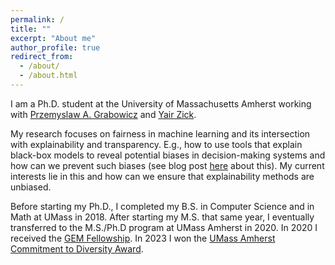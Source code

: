 ```yaml
---
permalink: /
title: ""
excerpt: "About me"
author_profile: true
redirect_from: 
  - /about/
  - /about.html
---
```


I am a Ph.D. student at the University of Massachusetts Amherst working with [Przemyslaw A. Grabowicz](https://www.cics.umass.edu/people/grabowicz-przemek) and [Yair Zick](https://people.umass.edu/yzick/).

My research focuses on fairness in machine learning and its intersection with explainability and transparency. E.g., how to use tools that explain black-box models to reveal potential biases in decision-making systems and how can we prevent such biases (see blog post [here](https://groups.cs.umass.edu/equate-ml/2022/04/07/how-to-train-models-that-do-not-propagate-discrimination/) about this). My current interests lie in this and how can we ensure that explainability methods are unbiased. 

Before starting my Ph.D., I completed my B.S. in Computer Science and in Math at UMass in 2018. After starting my M.S. that same year, I eventually transferred to the M.S./Ph.D program at UMass Amherst in 2020. In 2020 I received the [GEM Fellowship](https://www.gemfellowship.org/gem-fellowship-program/). In 2023 I won the [UMass Amherst Commitment to Diversity Award](https://www.cics.umass.edu/news/nicholas-perello-18-be-honored-umass-amherst-commencement-commitment-diversity-award).
